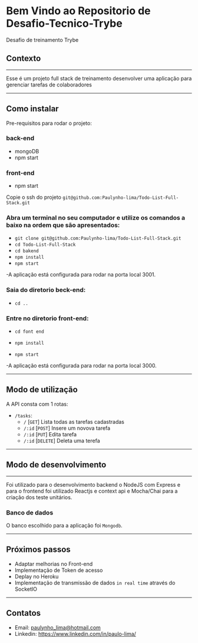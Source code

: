 # Bem Vindo ao Repositorio de Desafio-Tecnico-Trybe

Desafio de treinamento Trybe

## Contexto

---

Esse é um projeto full stack de treinamento desenvolver uma aplicação para gerenciar tarefas de colaboradores

---

## Como instalar

Pre-requisitos para rodar o projeto:

### back-end

- mongoDB
- npm start

### front-end

- npm start

Copie o ssh do projeto `git@github.com:Paulynho-lima/Todo-List-Full-Stack.git`

### Abra um terminal no seu computador e utilize os comandos a baixo na ordem que são apresentados:

  - `git clone git@github.com:Paulynho-lima/Todo-List-Full-Stack.git`
  - `cd Todo-List-Full-Stack`
  - `cd bakend`
  - `npm install`
  - `npm start`

 -A aplicação está configurada para rodar na porta local 3001.

### Saia do diretorio beck-end:

- `cd ..`

### Entre no diretorio front-end:

- `cd font end `

- `npm install`

- `npm start`

-A aplicação está configurada para rodar na porta local 3000.

---

## Modo de utilização

A API consta com 1 rotas:

- `/tasks`:
  - `/` [`GET`] Lista todas as tarefas cadastradas
  - `/:id` [`POST`] Insere um novova tarefa
  - `/:id` [`PUT`] Edita tarefa
  - `/:id` [`DELETE`] Deleta uma terefa

---

## Modo de desenvolvimento

---

Foi utilizado para o desenvolvimento backend o NodeJS com Express e para o frontend foi utilizado Reactjs e context api e Mocha/Chai para a criação dos teste unitários.

### Banco de dados

O banco escolhido para a aplicação foi `Mongodb`.

---

## Próximos passos

- Adaptar melhorias no Front-end
- Implementação de Token de acesso
- Deplay no Heroku
- Implementação de transmissão de dados `in real time` através do SocketIO

---

## Contatos

- Email: paulynho_lima@hotmail.com
- Linkedin: https://www.linkedin.com/in/paulo-lima/
